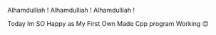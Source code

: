 Alhamdulliah !
Alhamdulliah !
Alhamdulliah !

Today Im SO Happy as My First Own Made Cpp program Working 😊
